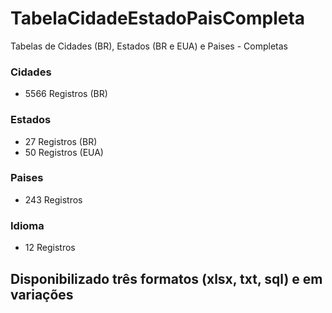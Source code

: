 # TabelaCidadeEstadoPaisCompleta
Tabelas de Cidades (BR), Estados (BR e EUA) e Paises - Completas

### Cidades
- 5566 Registros (BR)

### Estados 
- 27 Registros (BR)
- 50 Registros (EUA)

### Paises
- 243 Registros

### Idioma
- 12 Registros

## Disponibilizado três formatos (xlsx, txt, sql) e em variações